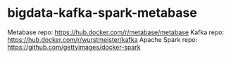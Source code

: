 # bigdata-kafka-spark-metabase
Metabase repo: https://hub.docker.com/r/metabase/metabase
Kafka repo: https://hub.docker.com/r/wurstmeister/kafka
Apache Spark repo: https://github.com/gettyimages/docker-spark
